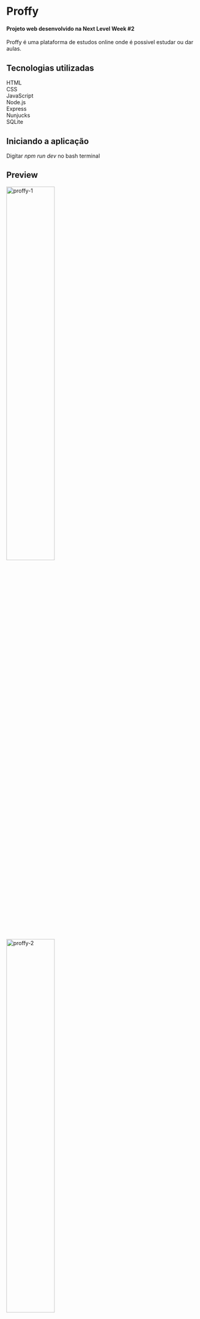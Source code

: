 # Proffy 

#### Projeto web desenvolvido na Next Level Week #2
<p>Proffy é uma plataforma de estudos online onde é possivel estudar ou dar aulas.</p>

## Tecnologias utilizadas
HTML <br>
CSS  <br>
JavaScript <br>
Node.js <br>
Express <br>
Nunjucks <br>
SQLite

## Iniciando a aplicação
 Digitar *npm run dev* no bash terminal

## Preview
<p align="left" >
  <img src="https://i.ibb.co/KrjbDmy/proffy-1.png" alt="proffy-1" border="0" width="50%">
</p>

<p align="left">
  <img src="https://i.ibb.co/FbTB5fY/proffy-2.png" alt="proffy-2" border="0" width="50%">
</p>

<p align="left">
<img src="https://i.ibb.co/zVwzzYm/proffy-3.png" alt="proffy-3" border="0" width="50%">

</p>

<p align="left">
  <img src="https://i.ibb.co/DgQMWMJ/proffy-4.png" alt="proffy-4" border="0" width="30%" height="40%">
</p>

